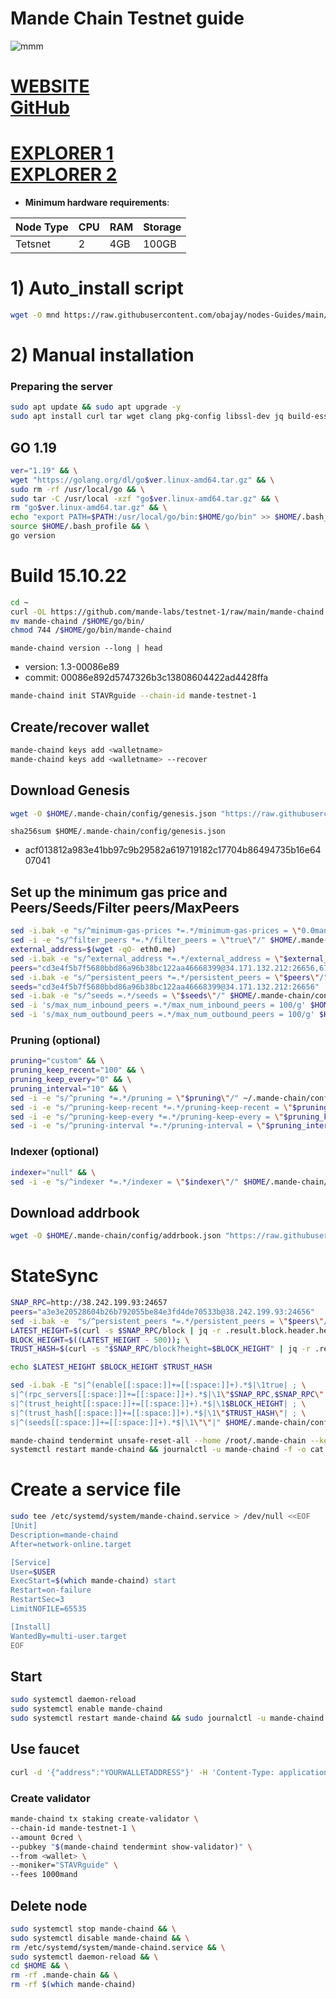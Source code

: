 # Mande Chain Testnet guide

![mmm](https://user-images.githubusercontent.com/44331529/195984832-4b59ffcb-4253-40ee-9168-edc7bfa7425f.png)

[WEBSITE](https://www.mande.network/) \
[GitHub](https://github.com/mande-labs)
=
[EXPLORER 1](https://explorer.stavr.tech/mande-chain/staking) \
[EXPLORER 2](https://test.anode.team/mande-network/staking)
=

- **Minimum hardware requirements**:

| Node Type |CPU | RAM  | Storage  | 
|-----------|----|------|----------|
| Tetsnet   |   2|  4GB | 100GB    |


# 1) Auto_install script
```bash
wget -O mnd https://raw.githubusercontent.com/obajay/nodes-Guides/main/Mande%20Chain/mnd && chmod +x mnd && ./mnd
```

# 2) Manual installation

### Preparing the server

```bash
sudo apt update && sudo apt upgrade -y
sudo apt install curl tar wget clang pkg-config libssl-dev jq build-essential bsdmainutils git make ncdu gcc git jq chrony liblz4-tool -y
```

## GO 1.19

```bash
ver="1.19" && \
wget "https://golang.org/dl/go$ver.linux-amd64.tar.gz" && \
sudo rm -rf /usr/local/go && \
sudo tar -C /usr/local -xzf "go$ver.linux-amd64.tar.gz" && \
rm "go$ver.linux-amd64.tar.gz" && \
echo "export PATH=$PATH:/usr/local/go/bin:$HOME/go/bin" >> $HOME/.bash_profile && \
source $HOME/.bash_profile && \
go version
```

# Build 15.10.22
```bash
cd ~
curl -OL https://github.com/mande-labs/testnet-1/raw/main/mande-chaind
mv mande-chaind /$HOME/go/bin/
chmod 744 /$HOME/go/bin/mande-chaind
```
`mande-chaind version --long | head`
- version: 1.3-00086e89
- commit: 00086e892d5747326b3c13808604422ad4428ffa

```bash
mande-chaind init STAVRguide --chain-id mande-testnet-1
```    

## Create/recover wallet
```bash
mande-chaind keys add <walletname>
mande-chaind keys add <walletname> --recover
```

## Download Genesis

```bash
wget -O $HOME/.mande-chain/config/genesis.json "https://raw.githubusercontent.com/mande-labs/testnet-1/main/genesis.json"
```
`sha256sum $HOME/.mande-chain/config/genesis.json`
+ acf013812a983e41bb97c9b29582a619719182c17704b86494735b16e6407041

## Set up the minimum gas price and Peers/Seeds/Filter peers/MaxPeers
```bash
sed -i.bak -e "s/^minimum-gas-prices *=.*/minimum-gas-prices = \"0.0mand\"/;" ~/.mande-chain/config/app.toml
sed -i -e "s/^filter_peers *=.*/filter_peers = \"true\"/" $HOME/.mande-chain/config/config.toml
external_address=$(wget -qO- eth0.me) 
sed -i.bak -e "s/^external_address *=.*/external_address = \"$external_address:26656\"/" $HOME/.mande-chain/config/config.toml
peers="cd3e4f5b7f5680bbd86a96b38bc122aa46668399@34.171.132.212:26656,6780b2648bd2eb6adca2ca92a03a25b216d4f36b@34.170.16.69:26656,a3e3e20528604b26b792055be84e3fd4de70533b@38.242.199.93:24656"
sed -i.bak -e "s/^persistent_peers *=.*/persistent_peers = \"$peers\"/" $HOME/.mande-chain/config/config.toml
seeds="cd3e4f5b7f5680bbd86a96b38bc122aa46668399@34.171.132.212:26656"
sed -i.bak -e "s/^seeds =.*/seeds = \"$seeds\"/" $HOME/.mande-chain/config/config.toml
sed -i 's/max_num_inbound_peers =.*/max_num_inbound_peers = 100/g' $HOME/.mande-chain/config/config.toml
sed -i 's/max_num_outbound_peers =.*/max_num_outbound_peers = 100/g' $HOME/.mande-chain/config/config.toml

```
### Pruning (optional)
```bash
pruning="custom" && \
pruning_keep_recent="100" && \
pruning_keep_every="0" && \
pruning_interval="10" && \
sed -i -e "s/^pruning *=.*/pruning = \"$pruning\"/" ~/.mande-chain/config/app.toml && \
sed -i -e "s/^pruning-keep-recent *=.*/pruning-keep-recent = \"$pruning_keep_recent\"/" ~/.mande-chain/config/app.toml && \
sed -i -e "s/^pruning-keep-every *=.*/pruning-keep-every = \"$pruning_keep_every\"/" ~/.mande-chain/config/app.toml && \
sed -i -e "s/^pruning-interval *=.*/pruning-interval = \"$pruning_interval\"/" ~/.mande-chain/config/app.toml
```
### Indexer (optional) 
```bash
indexer="null" && \
sed -i -e "s/^indexer *=.*/indexer = \"$indexer\"/" $HOME/.mande-chain/config/config.toml
```

## Download addrbook
```bash
wget -O $HOME/.mande-chain/config/addrbook.json "https://raw.githubusercontent.com/obajay/nodes-Guides/main/Mande%20Chain/addrbook.json"
```

# StateSync
```bash
SNAP_RPC=http://38.242.199.93:24657
peers="a3e3e20528604b26b792055be84e3fd4de70533b@38.242.199.93:24656"
sed -i.bak -e  "s/^persistent_peers *=.*/persistent_peers = \"$peers\"/" ~/.mande-chain/config/config.toml
LATEST_HEIGHT=$(curl -s $SNAP_RPC/block | jq -r .result.block.header.height); \
BLOCK_HEIGHT=$((LATEST_HEIGHT - 500)); \
TRUST_HASH=$(curl -s "$SNAP_RPC/block?height=$BLOCK_HEIGHT" | jq -r .result.block_id.hash)

echo $LATEST_HEIGHT $BLOCK_HEIGHT $TRUST_HASH

sed -i.bak -E "s|^(enable[[:space:]]+=[[:space:]]+).*$|\1true| ; \
s|^(rpc_servers[[:space:]]+=[[:space:]]+).*$|\1\"$SNAP_RPC,$SNAP_RPC\"| ; \
s|^(trust_height[[:space:]]+=[[:space:]]+).*$|\1$BLOCK_HEIGHT| ; \
s|^(trust_hash[[:space:]]+=[[:space:]]+).*$|\1\"$TRUST_HASH\"| ; \
s|^(seeds[[:space:]]+=[[:space:]]+).*$|\1\"\"|" $HOME/.mande-chain/config/config.toml

mande-chaind tendermint unsafe-reset-all --home /root/.mande-chain --keep-addr-book
systemctl restart mande-chaind && journalctl -u mande-chaind -f -o cat

```

# Create a service file
```bash
sudo tee /etc/systemd/system/mande-chaind.service > /dev/null <<EOF
[Unit]
Description=mande-chaind
After=network-online.target

[Service]
User=$USER
ExecStart=$(which mande-chaind) start
Restart=on-failure
RestartSec=3
LimitNOFILE=65535

[Install]
WantedBy=multi-user.target
EOF
```

## Start
```bash
sudo systemctl daemon-reload
sudo systemctl enable mande-chaind
sudo systemctl restart mande-chaind && sudo journalctl -u mande-chaind -f -o cat
```
## Use faucet
```bash
curl -d '{"address":"YOURWALLETADDRESS"}' -H 'Content-Type: application/json' http://35.224.207.121:8080/request
```

### Create validator
```bash
mande-chaind tx staking create-validator \
--chain-id mande-testnet-1 \
--amount 0cred \
--pubkey "$(mande-chaind tendermint show-validator)" \
--from <wallet> \
--moniker="STAVRguide" \
--fees 1000mand
```

## Delete node
```bash
sudo systemctl stop mande-chaind && \
sudo systemctl disable mande-chaind && \
rm /etc/systemd/system/mande-chaind.service && \
sudo systemctl daemon-reload && \
cd $HOME && \
rm -rf .mande-chain && \
rm -rf $(which mande-chaind)
```
